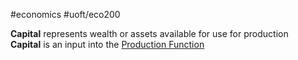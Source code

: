 #economics #uoft/eco200 

**Capital** represents wealth or assets available for use for production  
**Capital** is an input into the [Production Function](Production%20Function.md) 